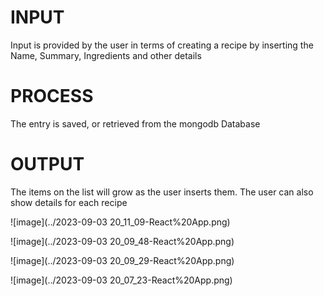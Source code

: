 
# INPUT
  Input is provided by the user in terms of creating a recipe by inserting the Name, Summary, Ingredients and other details
# PROCESS
  The entry is saved, or retrieved from the mongodb Database

# OUTPUT
  The items on the list will grow as the user inserts them.  The user can also show details for each recipe
  
![image](../2023-09-03 20_11_09-React%20App.png)


![image](../2023-09-03 20_09_48-React%20App.png)


![image](../2023-09-03 20_09_29-React%20App.png)

![image](../2023-09-03 20_07_23-React%20App.png)
